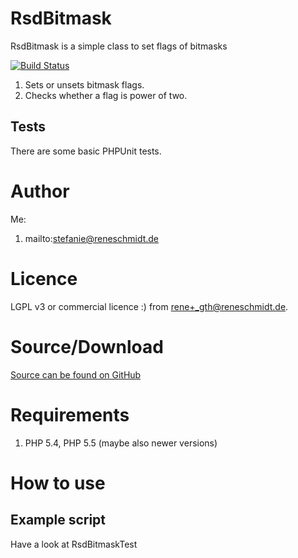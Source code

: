 # RsdBitmask

RsdBitmask is a simple class to set flags of bitmasks

[![Build Status](https://api.travis-ci.org/steffi-s/RsdBitmask.svg)](https://travis-ci.org/steffi-s/RsdBitmask)

1. Sets or unsets bitmask flags.
1. Checks whether a flag is power of two.

## Tests

There are some basic PHPUnit tests.

# Author

Me:

1. mailto:stefanie@reneschmidt.de

# Licence

LGPL v3 or commercial licence :) from rene+_gth@reneschmidt.de.

# Source/Download

[Source can be found on GitHub](https://github.com/steffi-s/RsdBitmask)

# Requirements

1. PHP 5.4, PHP 5.5 (maybe also newer versions)

# How to use

## Example script

Have a look at RsdBitmaskTest
